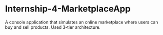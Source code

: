 # Internship-4-MarketplaceApp
A console application that simulates an online marketplace where users can buy and sell products. Used 3-tier architecture.
